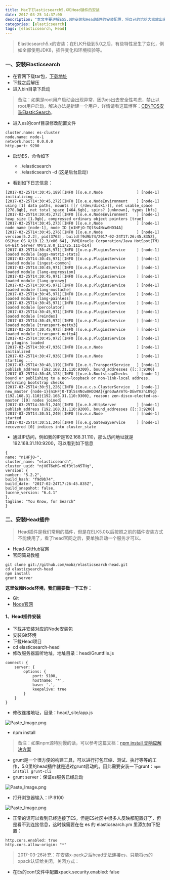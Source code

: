 ```yaml
---
title: Mac下Elasticsearch5.X和Head插件的安装
date: 2017-03-25 14:37:00
description: "本文主要讲解ES5.0的安装和Head插件的安装配置，将自己的坑给大家放出来！"
categories: [elasticsearch]
tags: [elasticsearch, Head]
---
```


> Elasticsearch5.x的安装：在ELK升级到5.0之后，有些特性发生了变化，例如全部使用JDK8，插件变化和环境校验等。

### 一、安装Elasticsearch
- 在官网下载tar包，[下载地址](https://www.elastic.co/downloads/elasticsearch)
- 下载之后解压
- 进入bin目录下启动
> 备注：如果是root用户启动会出现异常，因为es出去安全性考虑，禁止以root用户启动，解决办法是新建一个用户，详情请看这篇博客：[CENTOS安装ElasticSearch](https://my.oschina.net/topeagle/blog/591451?fromerr=mzOr2qzZlogstash)。

- 进入es的conf目录修改配置文件
```
cluster.name: es-cluster
node.name: node-1
network.host: 0.0.0.0
http.port: 9200
```

- 启动ES，命令如下
    - ./elasticsearch
    - ./elasticsearch -d (这是后台启动）

- 看到如下日志信息：
```
[2017-03-25T14:30:45,189][INFO ][o.e.n.Node               ] [node-1] initializing ...
[2017-03-25T14:30:45,272][INFO ][o.e.e.NodeEnvironment    ] [node-1] using [1] data paths, mounts [[/ (/dev/disk1)]], net usable_space [278.8gb], net total_space [464.6gb], spins? [unknown], types [hfs]
[2017-03-25T14:30:45,272][INFO ][o.e.e.NodeEnvironment    ] [node-1] heap size [1.9gb], compressed ordinary object pointers [true]
[2017-03-25T14:30:45,273][INFO ][o.e.n.Node               ] [node-1] node name [node-1], node ID [n1HFjO-TQlSs4Ncw0HD34A]
[2017-03-25T14:30:45,276][INFO ][o.e.n.Node               ] [node-1] version[5.2.2], pid[3763], build[f9d9b74/2017-02-24T17:26:45.835Z], OS[Mac OS X/10.12.3/x86_64], JVM[Oracle Corporation/Java HotSpot(TM) 64-Bit Server VM/1.8.0_111/25.111-b14]
[2017-03-25T14:30:45,971][INFO ][o.e.p.PluginsService     ] [node-1] loaded module [aggs-matrix-stats]
[2017-03-25T14:30:45,971][INFO ][o.e.p.PluginsService     ] [node-1] loaded module [ingest-common]
[2017-03-25T14:30:45,971][INFO ][o.e.p.PluginsService     ] [node-1] loaded module [lang-expression]
[2017-03-25T14:30:45,971][INFO ][o.e.p.PluginsService     ] [node-1] loaded module [lang-groovy]
[2017-03-25T14:30:45,971][INFO ][o.e.p.PluginsService     ] [node-1] loaded module [lang-mustache]
[2017-03-25T14:30:45,971][INFO ][o.e.p.PluginsService     ] [node-1] loaded module [lang-painless]
[2017-03-25T14:30:45,971][INFO ][o.e.p.PluginsService     ] [node-1] loaded module [percolator]
[2017-03-25T14:30:45,971][INFO ][o.e.p.PluginsService     ] [node-1] loaded module [reindex]
[2017-03-25T14:30:45,972][INFO ][o.e.p.PluginsService     ] [node-1] loaded module [transport-netty3]
[2017-03-25T14:30:45,972][INFO ][o.e.p.PluginsService     ] [node-1] loaded module [transport-netty4]
[2017-03-25T14:30:45,972][INFO ][o.e.p.PluginsService     ] [node-1] no plugins loaded
[2017-03-25T14:30:47,936][INFO ][o.e.n.Node               ] [node-1] initialized
[2017-03-25T14:30:47,936][INFO ][o.e.n.Node               ] [node-1] starting ...
[2017-03-25T14:30:48,119][INFO ][o.e.t.TransportService   ] [node-1] publish_address {192.168.31.110:9300}, bound_addresses {[::]:9300}
[2017-03-25T14:30:48,123][INFO ][o.e.b.BootstrapChecks    ] [node-1] bound or publishing to a non-loopback or non-link-local address, enforcing bootstrap checks
[2017-03-25T14:30:51,226][INFO ][o.e.c.s.ClusterService   ] [node-1] new_master {node-1}{n1HFjO-TQlSs4Ncw0HD34A}{gn6UwArmTG-DEwYmzh1U9g}{192.168.31.110}{192.168.31.110:9300}, reason: zen-disco-elected-as-master ([0] nodes joined)
[2017-03-25T14:30:51,240][INFO ][o.e.h.HttpServer         ] [node-1] publish_address {192.168.31.110:9200}, bound_addresses {[::]:9200}
[2017-03-25T14:30:51,240][INFO ][o.e.n.Node               ] [node-1] started
[2017-03-25T14:30:51,246][INFO ][o.e.g.GatewayService     ] [node-1] recovered [0] indices into cluster_state
```
- 通过IP访问，例如我的IP是192.168.31.110，那么访问地址就是192.168.31.110:9200，可以看到如下信息
```
{
name: "n1HFjO-",
cluster_name: "elasticsearch",
cluster_uuid: "njH6T6eMS-mDf3tloN5THg",
version: {
number: "5.2.2",
build_hash: "f9d9b74",
build_date: "2017-02-24T17:26:45.835Z",
build_snapshot: false,
lucene_version: "6.4.1"
},
tagline: "You Know, for Search"
}
```

### 二、安装Head插件
> Head插件是我们常用的插件，但是在ELK5.0以后按照之前的插件安装方式不能使用了，看了head官网之后，要单独启动一个服务才可以。

- [Head-GitHub官网](https://github.com/mobz/elasticsearch-head)
- 官网简易教程
```
git clone git://github.com/mobz/elasticsearch-head.git
cd elasticsearch-head
npm install
grunt server
```

**这里依赖Node环境，我们需要做一下工作：**
- Git
- [Node官网](https://nodejs.org/en/download/)

#### 1、Head插件安装
- 下载并安装对应的Node安装包
- 安装Git环境
- 下载Head项目
- cd elasticsearch-head
- 修改服务器监听地址，地址目录：head/Gruntfile.js
```
connect: {
    server: {
        options: {
            port: 9100,
            hostname: '*',
            base: '.',
            keepalive: true
        }
    }
}
```
- 修改连接地址，目录：head/_site/app.js

![Paste_Image.png](http://upload-images.jianshu.io/upload_images/734456-38c88f015bd861e0.png?imageMogr2/auto-orient/strip%7CimageView2/2/w/1240)


- npm install
> 备注：如果npm源特别慢的话，可以参考这篇文档：[npm install 无响应解决方案
](http://www.uedbox.com/npm-install-slow-solution/)
- grunt是一个很方便的构建工具，可以进行打包压缩、测试、执行等等的工作，5.0里的head插件就是通过grunt启动的。因此需要安装一下grunt：`npm install grunt-cli`
- grunt server：保证es服务已经启动

![Paste_Image.png](http://upload-images.jianshu.io/upload_images/734456-633cc8658676a775.png?imageMogr2/auto-orient/strip%7CimageView2/2/w/1240)

- 打开浏览器输入：IP:9100

![Paste_Image.png](http://upload-images.jianshu.io/upload_images/734456-411df93d94cc0cb4.png?imageMogr2/auto-orient/strip%7CimageView2/2/w/1240)

- 正常的话可以看到已经连接了ES，但是ES社区中很多人反映都配置好了，但是看不到连接信息，这时候需要在在 es 的 elasticsearch.ym 里添加如下配置：
```
http.cors.enabled: true
http.cors.allow-origin: "*" 
```

> 2017-03-26补充：在安装x-pack之后head无法连接es，只能将es的xpack认证给关闭，关闭方式：
- 在Es的conf文件中配置xpack.security.enabled: false
